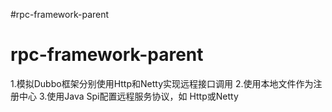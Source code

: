 #rpc-framework-parent
# rpc-framework-parent
1.模拟Dubbo框架分别使用Http和Netty实现远程接口调用
2.使用本地文件作为注册中心
3.使用Java Spi配置远程服务协议，如 Http或Netty
